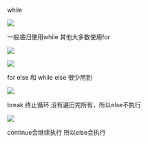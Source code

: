 while



![](D:/download/youdaonote-pull-master/data/Technology/Python/python3/images/4C013903BEC64E69A76E040ED7BAB835image.png)





一般递归使用while 其他大多数使用for





![](D:/download/youdaonote-pull-master/data/Technology/Python/python3/images/7AD5BADA66F04C44A4D44FFBF29BF738image.png)



![](D:/download/youdaonote-pull-master/data/Technology/Python/python3/images/520D8CDEB7504E31861B68B5000951A6image.png)









for else 和 while else 很少用到















![](D:/download/youdaonote-pull-master/data/Technology/Python/python3/images/70C91DECF2EB4568BEAC9C27BB1C2BBCimage.png)



break 终止循环 没有遍历完所有，所以else不执行









![](D:/download/youdaonote-pull-master/data/Technology/Python/python3/images/D10107C879694E2B99C2C1A0305E4E1Bimage.png)





continue会继续执行  所以else会执行